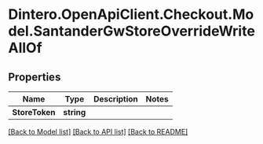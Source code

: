 # Dintero.OpenApiClient.Checkout.Model.SantanderGwStoreOverrideWriteAllOf

## Properties

Name | Type | Description | Notes
------------ | ------------- | ------------- | -------------
**StoreToken** | **string** |  | 

[[Back to Model list]](../README.md#documentation-for-models) [[Back to API list]](../README.md#documentation-for-api-endpoints) [[Back to README]](../README.md)

